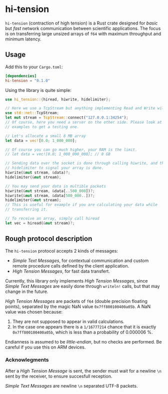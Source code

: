 # hi-tension

`hi-tension` (contraction of high tension) is a Rust crate designed for *basic*
but *fast* network communication between scientific applications. The focus is
on transferring large unsized arrays of `f64` with maximum throughput and
minimum latency.

## Usage

Add this to your `Cargo.toml`:
```toml
[dependencies]
hi-tension = "0.1.0"
```

Using the library is quite simple:
```rust
use hi_tension::{hiread, hiwrite, hidelimiter};

// Here we use a TcpStream but anything implementing Read and Write will do
use std::net::TcpStream;
let mut stream = TcpStream::connect("127.0.0.1:34254");
// Of course, here you need a server on the other side. Please look at the
// examples to get a testing one.

// Let's allocate a small 8 MB array
let data = vec![0.0; 1_000_000];

// Of course you can go much higher, your RAM is the limit.
// let data = vec![0.0; 1_000_000_000]; // 8 GB

// Sending data over the socket is done through calling hiwrite, and then
// hidelimiter to signal your array is done.
hiwrite(&mut stream, &data)?;
hidelimiter(&mut stream);

// You may send your data in multible packets
hiwrite(&mut stream, &data[..500_000])?;
hiwrite(&mut stream, &data[500_000..])?;
hidelimiter(&mut stream);
// This is useful for example if you are calculating your data while
// transferring it.

// To receive an array, simply call hiread
let vec = hiread(&mut stream)?;
```

## Rough protocol description

The `hi-tension` protocol accepts 2 kinds of messages:
- *Simple Text Messages*, for contextual communication and custom remote
  procedure calls defined by the client application.
- *High Tension Messages*, for fast data transfert.

Currently, this library only implements *High Tension Messages*, since *Simple
Text Messages* are easily done through `writeln!` calls, but that may change in
the future.

*High Tension Messages* are packets of `f64` (double precision floating points),
separated by the magic NaN value `0x7ff800100400a05b`. A NaN value was chosen
because:
1. They are not supposed to appear in valid calculations.
2. In the case one appears there is a `1/16777214` chance that it is exactly
   `0x7ff800100400a05b`, which is less than a probability of 0.000006 %.

Endianness is assumed to be *little-endian*, but no checks are performed. Be
careful if you use this on ARM devices.

### Acknowlegments

After a *High Tension Message* is sent, the sender must wait for a newline `\n`
sent by the receiver, to ensure succesfull reception.

*Simple Text Messages* are newline `\n` separated UTF-8 packets.
